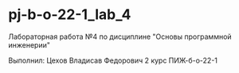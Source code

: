 # pj-b-o-22-1_lab_4
Лабораторная работа №4 по дисциплине "Основы программной инженерии"

Выполнил: Цехов Владисав Федорович 2 курс ПИЖ-б-о-22-1
